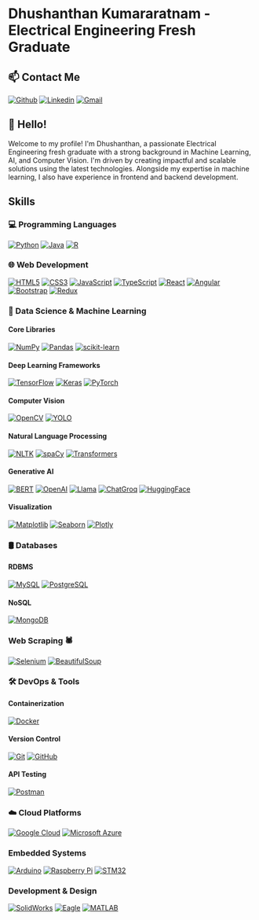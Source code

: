 # Dhushanthan Kumararatnam - Electrical Engineering Fresh Graduate

## 📫 Contact Me
[![Github](https://img.shields.io/badge/-Github-000?style=flat&logo=Github&logoColor=white)](https://github.com/DhushanthanKumararatnam)
[![Linkedin](https://img.shields.io/badge/-LinkedIn-blue?style=flat&logo=Linkedin&logoColor=white)](https://www.linkedin.com/in/dhushanthan-k)
[![Gmail](https://img.shields.io/badge/-Gmail-c14438?style=flat&logo=Gmail&logoColor=white)](mailto:dhushanthankumararatnam@gmail.com)

## 👋 Hello!

Welcome to my profile! I'm Dhushanthan, a passionate Electrical Engineering fresh graduate with a strong background in Machine Learning, AI, and Computer Vision. I'm driven by creating impactful and scalable solutions using the latest technologies. Alongside my expertise in machine learning, I also have experience in frontend and backend development.

## Skills

### 💻 Programming Languages
  [![Python](https://img.shields.io/badge/-Python-333333?style=flat&logo=python)](https://www.python.org/)
  [![Java](https://img.shields.io/badge/-Java-333333?style=flat&logo=Java&logoColor=007396)](https://www.java.com/)
  [![R](https://img.shields.io/badge/-R-333333?style=flat&logo=R&logoColor=276DC3)](https://www.r-project.org/)

### 🌐 Web Development
  [![HTML5](https://img.shields.io/badge/-HTML5-333333?style=flat&logo=HTML5)](https://developer.mozilla.org/en-US/docs/Web/HTML)
  [![CSS3](https://img.shields.io/badge/-CSS3-333333?style=flat&logo=CSS3)](https://developer.mozilla.org/en-US/docs/Web/CSS)
  [![JavaScript](https://img.shields.io/badge/-JavaScript-333333?style=flat&logo=javascript)](https://developer.mozilla.org/en-US/docs/Web/JavaScript)
  [![TypeScript](https://img.shields.io/badge/-TypeScript-333333?style=flat&logo=typescript)](https://www.typescriptlang.org/)
  [![React](https://img.shields.io/badge/-React-333333?style=flat&logo=react)](https://reactjs.org/)
  [![Angular](https://img.shields.io/badge/-Angular-333333?style=flat&logo=angular)](https://angular.io/)
  [![Bootstrap](https://img.shields.io/badge/-Bootstrap-333333?style=flat&logo=bootstrap&logoColor=563D7C)](https://getbootstrap.com/)
  [![Redux](https://img.shields.io/badge/-Redux-333333?style=flat&logo=redux)](https://redux.js.org/)

### 🧠 Data Science & Machine Learning

  #### Core Libraries
  [![NumPy](https://img.shields.io/badge/-NumPy-333333?style=flat&logo=numpy&logoColor=013243)](https://numpy.org/)
  [![Pandas](https://img.shields.io/badge/-Pandas-333333?style=flat&logo=pandas&logoColor=150458)](https://pandas.pydata.org/)
  [![scikit-learn](https://img.shields.io/badge/-scikit--learn-333333?style=flat&logo=scikit-learn&logoColor=F7931E)](https://scikit-learn.org/)
  
  #### Deep Learning Frameworks
  [![TensorFlow](https://img.shields.io/badge/-TensorFlow-333333?style=flat&logo=tensorflow&logoColor=FF6F00)](https://www.tensorflow.org/)
  [![Keras](https://img.shields.io/badge/-Keras-333333?style=flat&logo=keras&logoColor=D00000)](https://keras.io/)
  [![PyTorch](https://img.shields.io/badge/-PyTorch-333333?style=flat&logo=pytorch&logoColor=EE4C2C)](https://pytorch.org/)
  
  #### Computer Vision
  [![OpenCV](https://img.shields.io/badge/-OpenCV-333333?style=flat&logo=opencv&logoColor=5C3EE8)](https://opencv.org/)
  [![YOLO](https://img.shields.io/badge/-YOLO-333333?style=flat&logo=python&logoColor=FFCC00)](https://github.com/AlexeyAB/darknet)
  
  #### Natural Language Processing
  [![NLTK](https://img.shields.io/badge/-NLTK-333333?style=flat&logo=python&logoColor=9C5A40)](https://www.nltk.org/)
  [![spaCy](https://img.shields.io/badge/-spaCy-333333?style=flat&logo=spaCy&logoColor=2B3A42)](https://spacy.io/)
  [![Transformers](https://img.shields.io/badge/-Transformers-333333?style=flat&logo=python&logoColor=000000)](https://huggingface.co/transformers/)
  
  #### Generative AI
  [![BERT](https://img.shields.io/badge/-BERT-333333?style=flat&logo=python&logoColor=F7A700)](https://github.com/google-research/bert)
  [![OpenAI](https://img.shields.io/badge/-OpenAI-333333?style=flat&logo=openai&logoColor=0B1F60)](https://www.openai.com/)
  [![Llama](https://img.shields.io/badge/-Llama-333333?style=flat&logo=python&logoColor=2B8AD8)](https://ai.facebook.com/blog/introducing-llama/)
  [![ChatGroq](https://img.shields.io/badge/-ChatGroq-333333?style=flat&logo=python&logoColor=F7A700)](https://www.groq.com/)
  [![HuggingFace](https://img.shields.io/badge/-HuggingFace-333333?style=flat&logo=huggingface&logoColor=FF7F7F)](https://huggingface.co/)
  
  #### Visualization
  [![Matplotlib](https://img.shields.io/badge/-Matplotlib-333333?style=flat&logo=python&logoColor=3F5C7C)](https://matplotlib.org/)
  [![Seaborn](https://img.shields.io/badge/-Seaborn-333333?style=flat&logo=python&logoColor=7A9AC9)](https://seaborn.pydata.org/)
  [![Plotly](https://img.shields.io/badge/-Plotly-333333?style=flat&logo=plotly&logoColor=3C6F9A)](https://plotly.com/)

### 🛢 Databases

  #### RDBMS
  [![MySQL](https://img.shields.io/badge/-MySQL-333333?style=flat&logo=mysql)](https://www.mysql.com/)
  [![PostgreSQL](https://img.shields.io/badge/-PostgreSQL-333333?style=flat&logo=postgresql&logoColor=336791)](https://www.postgresql.org/)
  
  #### NoSQL
  [![MongoDB](https://img.shields.io/badge/-MongoDB-333333?style=flat&logo=mongodb)](https://www.mongodb.com/)

### Web Scraping 🕷️
  [![Selenium](https://img.shields.io/badge/-Selenium-333333?style=flat&logo=selenium)](https://www.selenium.dev/)
  [![BeautifulSoup](https://img.shields.io/badge/-BeautifulSoup-333333?style=flat&logo=python&logoColor=F7E1A0)](https://www.crummy.com/software/BeautifulSoup/)

### 🛠️ DevOps & Tools 

  #### Containerization
  [![Docker](https://img.shields.io/badge/-Docker-333333?style=flat&logo=docker)](https://www.docker.com/)
  
  #### Version Control
  [![Git](https://img.shields.io/badge/-Git-333333?style=flat&logo=git)](https://git-scm.com/)
  [![GitHub](https://img.shields.io/badge/-GitHub-333333?style=flat&logo=github)](https://github.com/)
  
  #### API Testing
  [![Postman](https://img.shields.io/badge/-Postman-333333?style=flat&logo=postman&logoColor=FF6C37)](https://www.postman.com/)

### ☁️ Cloud Platforms 
  [![Google Cloud](https://img.shields.io/badge/-Google%20Cloud-333333?style=flat&logo=google-cloud)](https://cloud.google.com/)
  [![Microsoft Azure](https://img.shields.io/badge/-Microsoft%20Azure-333333?style=flat&logo=microsoft-azure&logoColor=0078D4)](https://azure.microsoft.com/)

### Embedded Systems
  [![Arduino](https://img.shields.io/badge/-Arduino-333333?style=flat&logo=arduino)](https://www.arduino.cc/)
  [![Raspberry Pi](https://img.shields.io/badge/-Raspberry%20Pi-333333?style=flat&logo=raspberry-pi)](https://www.raspberrypi.org/)
  [![STM32](https://img.shields.io/badge/-STM32-333333?style=flat&logo=stmicroelectronics)](https://www.st.com/en/microcontrollers/stm32.html)

### Development & Design
  [![SolidWorks](https://img.shields.io/badge/-SolidWorks-333333?style=flat&logo=solidworks)](https://www.solidworks.com/)
  [![Eagle](https://img.shields.io/badge/-Eagle-333333?style=flat&logo=autodesk)](https://www.autodesk.com/products/eagle/overview)
  [![MATLAB](https://img.shields.io/badge/-MATLAB-333333?style=flat&logo=matlab)](https://www.mathworks.com/products/matlab.html)
